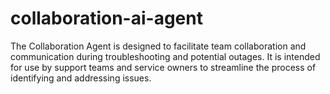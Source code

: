 # collaboration-ai-agent
The Collaboration Agent is designed to facilitate team collaboration and communication during troubleshooting and potential outages. It is intended for use by support teams and service owners to streamline the process of identifying and addressing issues.
